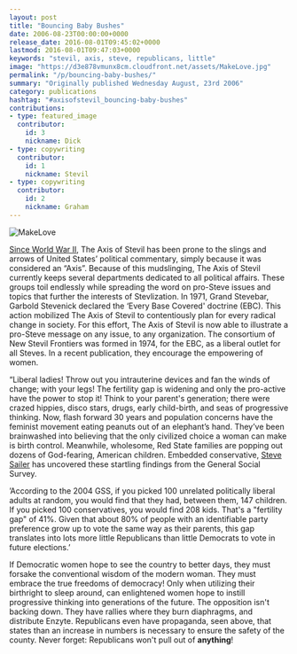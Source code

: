 ```yaml
---
layout: post
title: "Bouncing Baby Bushes"
date: 2006-08-23T00:00:00+0000
release_date: 2016-08-01T09:45:02+0000
lastmod: 2016-08-01T09:47:03+0000
keywords: "stevil, axis, steve, republicans, little"
image: "https://d3e878vmunx8cm.cloudfront.net/assets/MakeLove.jpg"
permalink: "/p/bouncing-baby-bushes/"
summary: "Originally published Wednesday August, 23rd 2006"
category: publications
hashtag: "#axisofstevil_bouncing-baby-bushes"
contributions:
- type: featured_image
  contributor:
    id: 3
    nickname: Dick
- type: copywriting
  contributor:
    id: 1
    nickname: Stevil
- type: copywriting
  contributor:
    id: 2
    nickname: Graham
---
```


[Id_1]: https://d3e878vmunx8cm.cloudfront.net/assets/MakeLove.jpg "MakeLove"
![MakeLove][Id_1]

[Since World War II](https://d3e878vmunx8cm.cloudfront.net/assets/WW2.jpeg "Since World War II"), The Axis of Stevil has been prone to the slings and arrows of United States’ political commentary, simply because it was considered an “Axis”. Because of this mudslinging, The Axis of Stevil currently keeps several departments dedicated to all political affairs.  These groups toil endlessly while spreading the word on pro-Steve issues and topics that further the interests of Stevlization. In 1971, Grand Stevebar, Garbold Stevenick declared the ‘Every Base Covered' doctrine (EBC). This action mobilized The Axis of Stevil to contentiously plan for every radical change in society. For this effort, The Axis of Stevil is now able to illustrate a pro-Steve message on any issue, to any organization.  The consortium of New Stevil Frontiers was formed in 1974, for the EBC, as a liberal outlet for all Steves. In a recent publication, they encourage the empowering of women.

“Liberal ladies! Throw out you intrauterine devices and fan the winds of change; with your legs! The fertility gap is widening and only the pro-active have the power to stop it! Think to your parent's generation; there were crazed hippies, disco stars, drugs, early child-birth, and seas of progressive thinking. Now, flash forward 30 years and population concerns have the feminist movement eating peanuts out of an elephant’s hand. They’ve been brainwashed into believing that the only civilized choice a woman can make is birth control. Meanwhile, wholesome, Red State families are popping out dozens of God-fearing, American children. Embedded conservative, [Steve Sailer](http://www.isteve.com/ "Steve Sailer") has uncovered these startling findings from the General Social Survey. 

’According to the 2004 GSS, if you picked 100 unrelated politically liberal adults at random, you would find that they had, between them, 147 children. If you picked 100 conservatives, you would find 208 kids. That's a "fertility gap" of 41%. Given that about 80% of people with an identifiable party preference grow up to vote the same way as their parents, this gap translates into lots more little Republicans than little Democrats to vote in future elections.’
        
If Democratic women hope to see the country to better days, they must forsake the conventional wisdom of the modern woman. They must embrace the true freedoms of democracy! Only when utilizing their birthright to sleep around, can enlightened women hope to instill progressive thinking into generations of the future. The opposition isn't backing down. They have rallies where they burn diaphragms, and distribute Enzyte. Republicans even have propaganda, seen above, that states than an increase in numbers is necessary to ensure the safety of the county. Never forget: Republicans won't pull out of **anything**!
